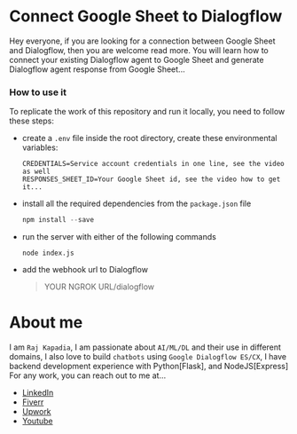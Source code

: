 # Connect Google Sheet to Dialogflow
Hey everyone, if you are looking for a connection between Google Sheet and Dialogflow, then you are welcome read more. You will learn how to connect your existing Dialogflow agent to Google Sheet and generate Dialogflow agent response from Google Sheet...


### How to use it
To replicate the work of this repository and run it locally, you need to follow these steps:
* create a `.env` file inside the root directory, create these environmental variables:
    ```
    CREDENTIALS=Service account credentials in one line, see the video as well
    RESPONSES_SHEET_ID=Your Google Sheet id, see the video how to get it...
    ```
* install all the required dependencies from the `package.json` file
    ```javascript
    npm install --save
    ```
* run the server with either of the following commands
    ```javascrip
    node index.js
    ```
* add the webhook url to Dialogflow

    > YOUR NGROK URL/dialogflow

# About me
I am `Raj Kapadia`, I am passionate about `AI/ML/DL` and their use in different domains, I also love to build `chatbots` using `Google Dialogflow ES/CX`, I have backend development experience with Python[Flask], and NodeJS[Express] For any work, you can reach out to me at...

* [LinkedIn](https://www.linkedin.com/in/rajkkapadia/)
* [Fiverr](https://www.fiverr.com/rajkkapadia​)
* [Upwork](https://www.upwork.com/freelancers/~0176aeacfcff7f1fc2)
* [Youtube](https://www.youtube.com/channel/UCOT01XvBSj12xQsANtTeAcQ)